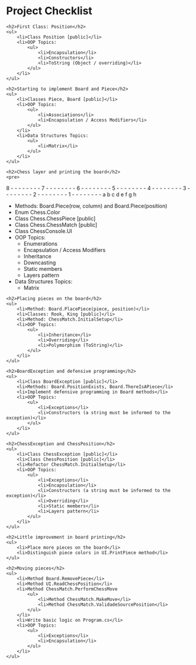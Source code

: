 <!DOCTYPE html>
<html lang="en">
<head>
    <meta charset="UTF-8">
    <meta name="viewport" content="width=device-width, initial-scale=1.0">
    <title>Project Checklist</title>
</head>
<body>
    <h1>Project Checklist</h1>

    <h2>First Class: Position</h2>
    <ul>
        <li>Class Position [public]</li>
        <li>OOP Topics:
            <ul>
                <li>Encapsulation</li>
                <li>Constructors</li>
                <li>ToString (Object / overriding)</li>
            </ul>
        </li>
    </ul>

    <h2>Starting to implement Board and Piece</h2>
    <ul>
        <li>Classes Piece, Board [public]</li>
        <li>OOP Topics:
            <ul>
                <li>Associations</li>
                <li>Encapsulation / Access Modifiers</li>
            </ul>
        </li>
        <li>Data Structures Topics:
            <ul>
                <li>Matrix</li>
            </ul>
        </li>
    </ul>

    <h2>Chess layer and printing the board</h2>
    <pre>
8 - - - - - - - - 
7 - - - - - - - - 
6 - - - - - - - - 
5 - - - - - - - - 
4 - - - - - - - - 
3 - - - - - - - - 
2 - - - - - - - - 
1 - - - - - - - - 
a b c d e f g h
    </pre>
    <ul>
        <li>Methods: Board.Piece(row, column) and Board.Piece(position)</li>
        <li>Enum Chess.Color</li>
        <li>Class Chess.ChessPiece [public]</li>
        <li>Class Chess.ChessMatch [public]</li>
        <li>Class ChessConsole.UI</li>
        <li>OOP Topics:
            <ul>
                <li>Enumerations</li>
                <li>Encapsulation / Access Modifiers</li>
                <li>Inheritance</li>
                <li>Downcasting</li>
                <li>Static members</li>
                <li>Layers pattern</li>
            </ul>
        </li>
        <li>Data Structures Topics:
            <ul>
                <li>Matrix</li>
            </ul>
        </li>
    </ul>

    <h2>Placing pieces on the board</h2>
    <ul>
        <li>Method: Board.PlacePiece(piece, position)</li>
        <li>Classes: Rook, King [public]</li>
        <li>Method: ChessMatch.InitialSetup</li>
        <li>OOP Topics:
            <ul>
                <li>Inheritance</li>
                <li>Overriding</li>
                <li>Polymorphism (ToString)</li>
            </ul>
        </li>
    </ul>

    <h2>BoardException and defensive programming</h2>
    <ul>
        <li>Class BoardException [public]</li>
        <li>Methods: Board.PositionExists, Board.ThereIsAPiece</li>
        <li>Implement defensive programming in Board methods</li>
        <li>OOP Topics:
            <ul>
                <li>Exceptions</li>
                <li>Constructors (a string must be informed to the exception)</li>
            </ul>
        </li>
    </ul>

    <h2>ChessException and ChessPosition</h2>
    <ul>
        <li>Class ChessException [public]</li>
        <li>Class ChessPosition [public]</li>
        <li>Refactor ChessMatch.InitialSetup</li>
        <li>OOP Topics:
            <ul>
                <li>Exceptions</li>
                <li>Encapsulation</li>
                <li>Constructors (a string must be informed to the exception)</li>
                <li>Overriding</li>
                <li>Static members</li>
                <li>Layers pattern</li>
            </ul>
        </li>
    </ul>

    <h2>Little improvement in board printing</h2>
    <ul>
        <li>Place more pieces on the board</li>
        <li>Distinguish piece colors in UI.PrintPiece method</li>
    </ul>

    <h2>Moving pieces</h2>
    <ul>
        <li>Method Board.RemovePiece</li>
        <li>Method UI.ReadChessPosition</li>
        <li>Method ChessMatch.PerformChessMove
            <ul>
                <li>Method ChessMatch.MakeMove</li>
                <li>Method ChessMatch.ValidadeSourcePosition</li>
            </ul>
        </li>
        <li>Write basic logic on Program.cs</li>
        <li>OOP Topics:
            <ul>
                <li>Exceptions</li>
                <li>Encapsulation</li>
            </ul>
        </li>
    </ul>
</body>
</html>

